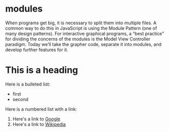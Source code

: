 modules
=======

When programs get big, it is necessary to split them into multiple files.  A common way to do this in JavaScript is using the Module Pattern (one of many design patterns).  For interactive graphical programs, a “best practice” for dividing the concerns of the modules is the Model View Controller paradigm.  Today we’ll take the grapher code, separate it into modules, and develop further features for it.

# This is a heading

Here is a bulleted list:

 * first
 * second

Here is a numbered list with a link:

1. Here's a link to [Google](http://www.google.com)
2. Here's a link to [Wikipedia](http://www.wikipedia.org)